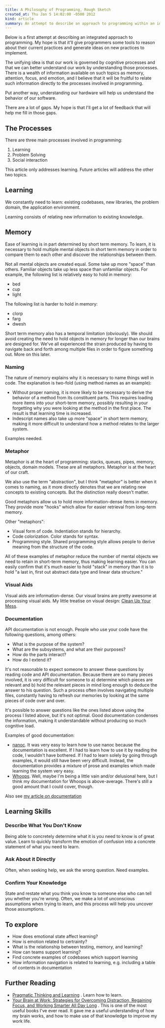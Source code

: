 ```yaml
---
title: A Philosophy of Programming, Rough Sketch
created_at: Thu Jan 5 14:02:00 -0500 2012
kind: article
summary: An attempt to describe an approach to programming within an integrated framework.
---
```


Below is a first attempt at describing an integrated approach to
programming. My hope is that it'll give programmers some tools to
reason about their current practices and generate ideas on new
practices to implement.

The unifying idea is that our work is governed by cognitive processes
and that we can better understand our work by understanding those
processes. There is a wealth of information available on such topics
as memory, attention, focus, and emotion, and I believe that it will
be fruitful to relate such information directly to the processes
involved in programming.

Put another way, understanding our hardware will help us understand
the behavior of our software.

There are a lot of gaps. My hope is that I'll get a lot of feedback
that will help me fill in those gaps.

## The Processes

There are three main processes involved in programming:

1. Learning
2. Problem Solving
3. Social interaction

This article only addresses learning. Future articles will address
the other two topics.

## Learning

We constantly need to learn: existing codebases, new libraries, the problem
domain, the application environment.

Learning consists of relating new information to existing knowledge.

## Memory

Ease of learning is in part determined by short term memory. To learn,
it is necessary to hold multiple mental objects in short term memory in
order to compare them to each other and discover the relationships
between them.

Not all mental objects are created equal. Some take up more "space"
than others. Familiar objects take up less space than unfamiliar
objects. For example, the following list is relatively easy to hold in
memory:

* bed
* cup
* light

The following list is harder to hold in memory:

* clorp
* farg
* dwesh

Short term memory also has a temporal limitation (obviously). We
should avoid creating the need to hold objects in memory for longer
than our brains are designed for. We've all experienced the strain
produced by having to navigate back and forth among multiple files in
order to figure something out. More on this later.

### Naming

The nature of memory explains why it is necessary to name things well
in code. The explanation is two-fold (using method names as an
example):

* Without proper naming, it is more likely to be necessary to derive
  the behavior of a method from its constituent parts. This requires
  loading more items into your short-term memory, possibly resulting
  in your forgetting why you were looking at the method in the first
  place. The result is that learning time is increased.
* Indescript names also take up more "space" in short term memory,
  making it more difficult to understand how a method relates to the
  larger system.

Examples needed.

### Metaphor

Metaphor is at the heart of programming: stacks, queues, pipes,
memory, objects, domain models. These are all metaphors. 
Metaphor is at the heart of our craft.

We also use the term "abstraction", but I think "metaphor" is better
when it comes to naming, as it more directly denotes that we are
relating new concepts to existing concepts. But the distinction really
doesn't matter.

Good metaphors allow us to hold more information-dense items in
memory. They provide more "hooks" which allow for easier retrieval
from long-term memory.

Other "metaphors":

* Visual form of code. Indentiation stands for hierarchy.
* Code colorization. Color stands for syntax.
* Programming style. Shared programming style allows people to derive
  meaning from the structure of the code.

All of these examples of metaphor reduce the number of mental objects
we need to retain in short-term memory, thus making learning easier.
You can easily confirm that it's much easier to hold "stack" in memory
than it is to hold "a last in, first out abstract data type and linear
data structure."

### Visual Aids

Visual aids are information-dense. Our visual brains are pretty
awesome at processing visual aids. My little treatise on visual
design: [Clean Up Your Mess](http://www.visualmess.com).

### Documentation

API documentation is not enough. People who use your code have the
following questions, among others:

* What is the purpose of the system?
* What are the subsystems, and what are their purposes?
* How do the parts interact?
* How do I extend it?

It's not reasonable to expect someone to answer these questions by
reading code and API documentation. Because there are so many pieces
involved, it is very difficult for someone to a) determine which
pieces are relevant and b) hold the relevant pieces in mind long
enough to deduce the answer to his question. Such a process often
involves navigating multiple files, constantly having to refresh our
memories by looking at the same pieces of code over and over.

It's possible to answer questions like the ones listed above using the
process I listed above, but it's not optimal. Good documentation
condenses the information, making it understandable without producing
so much cognitive load.

Examples of good documentation:

* [nanoc](http://nanoc.stoneship.org/docs/). It was very easy to learn
  how to use nanoc because the documentation is excellent. If I had to
  learn how to use it by reading the code, I wouldn't have bothered.
  If I had to learn solely by going through examples, it would still
  have been very difficult. Instead, the documentation provides a
  mixture of prose and examples which made learning the system very
  easy.
* [Whoops](http://www.whoopsapp.com/). Well, maybe I'm being a little
  vain and/or delusional here, but I think my documentation for Whoops
  is above-average. There's still a good amount that I could cover,
  though.

Also see [my article on
documentation](/programming/writing-better-documentation/)

## Learning Skills

### Describe What You Don't Know

Being able to concretely determine what it is you need to know is of
great value. Learn to quickly transform the emotion of confusion into
a concrete statement of what you need to learn.

### Ask About it Directly

Often, when seeking help, we ask the wrong question. Need examples.

### Confirm Your Knowledge

State and restate what you think you know to someone else who can tell
you whether you're wrong. Often, we make a lot of unconscious
assumptions when trying to learn, and this process will help you
uncover those assumptions.

## To explore

* How does emotional state affect learning?
* How is emotion related to certrainty?
* What is the relationship between testing, memory, and learning?
* How can teams support learning?
* Find concrete examples of codebases which support learning
* How information navigation is related to learning, e.g. including a 
  table of contents in documentation

## Further Reading

* [Pragmatic Thinking and
  Learning](http://amzn.to/1Ww8WwI)
  . Learn how to learn.
* [Your Brain at Work: Strategies for Overcoming Distraction,
  Regaining Focus, and Working Smarter All Day
  Long](http://amzn.to/1Ww8YEO)
  . This is one of the most useful books I've ever read. It gave me a
  useful understanding of how my brain works, and how to make use of
  that knowledge to improve my work life.
